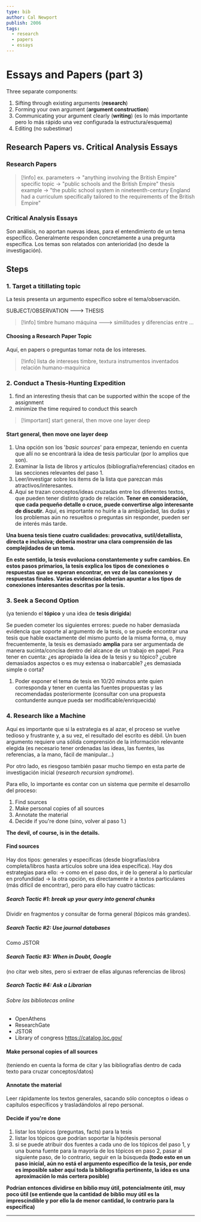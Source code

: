 ```yaml
---
type: bib
author: Cal Newport
publish: 2006
tags:
  - research
  - papers
  - essays
---
```

# Essays and Papers (part 3)
Three separate components:
1. Sifting through existing arguments (**research**)
2. Forming your own argument (**argument construction**)
3. Communicating your argument clearly (**writing**) (es lo más importante pero lo más rápido una vez configurada la estructura/esquema)
4. Editing (no subestimar)

## Research Papers vs. Critical Analysis Essays

### Research Papers

> [!info] ex. 
parameters -> "anything involving the British Empire"
specific topic -> "public schools and the British Empire"
thesis example -> "the public school system in nineteenth-century England had a curriculum specifically tailored to the requirements of the British Empire"

### Critical Analysis Essays

Son análisis, no aportan nuevas ideas, para el entendimiento de un tema específico. Generalmente responden concretamente a una pregunta específica. Los temas son relatados con anterioridad (no desde la investigación).

## Steps
### 1. Target a titillating topic
La tesis presenta un argumento específico sobre el tema/observación.

SUBJECT/OBSERVATION ---> THESIS

> [!info] timbre humano máquina ---> similitudes y diferencias entre ...

#### Choosing a Research Paper Topic
Aquí, en papers o preguntas tomar nota de los intereses.
> [!info] lista de intereses
> timbre, textura
> instrumentos inventados
> relación humano-maquínica

### 2. Conduct a Thesis-Hunting Expedition
1. find an interesting thesis that can be supported within the scope of the assignment
2. minimize the time required to conduct this search

> [!important] start general, then move one layer deep
#### Start general, then move one layer deep
1. Una opción son los '*basic sources*' para empezar, teniendo en cuenta que allí no se encontrará la idea de tesis particular (por lo amplios que son).
2. Examinar la lista de libros y artículos (bibliografía/referencias) citados en las secciones relevantes del paso 1.
3. Leer/investigar sobre los items de la lista que parezcan más atractivos/interesantes.
4. Aquí se trazan conceptos/ideas cruzadas entre los diferentes textos, que pueden tener distinto grado de relación. **Tener en consideración, que cada pequeño detalle o cruce, puede convertirse algo interesante de discutir.** Aquí, es importante no huirle a la ambigüedad, las dudas y los problemas aún no resueltos o preguntas sin responder, pueden ser de interés más tarde.

**Una buena tesis tiene cuatro cualidades: provocativa, sutil/detallista, directa e inclusiva; debería mostrar una clara comprensión de las complejidades de un tema.**

**En este sentido, la tesis evoluciona constantemente y sufre cambios. En estos pasos primarios, la tesis explica los tipos de conexiones o respuestas que se esperan encontrar, en vez de las conexiones y respuestas finales. Varias evidencias deberían apuntar a los tipos de conexiones interesantes descritas por la tesis.**
### 3. Seek a Second Option
(ya teniendo el **tópico** y una idea de **tesis dirigida**)

Se pueden cometer los siguientes errores: puede no haber demasiada evidencia que soporte al argumento de la tesis, o se puede encontrar una tesis que hable exactamente del mismo punto de la misma forma, o, muy frecuentemente, la tesis es demasiado **amplia** para ser argumentada de manera sucinta/concisa dentro del alcance de un trabajo en papel. Para tener en cuenta: ¿es apropiada la idea de la tesis y su tópico? ¿cubre demasiados aspectos o es muy extensa o inabarcable? ¿es demasiada simple o corta?

1. Poder exponer el tema de tesis en 10/20 minutos ante quien corresponda y tener en cuenta las fuentes propuestas y las recomendadas posteriormente (consultar con una propuesta contundente aunque pueda ser modificable/enriquecida)
### 4. Research like a Machine

Aquí es importante que si la estrategia es al azar, el proceso se vuelve tedioso y frustrante y, a su vez, el resultado del escrito es débil. Un buen argumento requiere una sólida comprensión de la información relevante elegida (es necesario tener ordenadas las ideas, las fuentes, las referencias, a la mano, fácil de manipular...)

Por otro lado, es riesgoso también pasar mucho tiempo en esta parte de investigación inicial (*research recursion syndrome*).

Para ello, lo importante es contar con un sistema que permite el desarrollo del proceso:
1. Find sources
2. Make personal copies of all sources
3. Annotate the material
4. Decide if you're done (sino, volver al paso 1.)

**The devil, of course, is in the details.**

#### Find sources
Hay dos tipos: generales y específicas (desde biografías/obra completa/libros hasta artículos sobre una idea específica). Hay dos estrategias para ello:
-> como en el paso dos, ir de lo general a lo particular en profundidad
-> la otra opción, es directamente ir a textos particulares (más difícil de encontrar), pero para ello hay cuatro tácticas:
##### Search Tactic #1: break up your query into general chunks
Dividir en fragmentos y consultar de forma general (tópicos más grandes).
##### Search Tactic #2: Use journal databases
Como JSTOR
##### Search Tactic #3: When in Doubt, Google
(no citar web sites, pero si extraer de ellas algunas referencias de libros)
##### Search Tactic #4: Ask a Librarian

###### Sobre las bibliotecas online
- OpenAthens
- ResearchGate
- JSTOR
- Library of congress https://catalog.loc.gov/

#### Make personal copies of all sources
(teniendo en cuenta la forma de citar y las bibliografías dentro de cada texto para cruzar conceptos/datos)
#### Annotate the material
Leer rápidamente los textos generales, sacando sólo conceptos o ideas o capítulos específicos y trasladándolos al repo personal.
#### Decide if you're done
1. listar los tópicos (preguntas, facts) para la tesis
2. listar los tópicos que podrían soportar la hipótesis personal 
3. si se puede atribuir dos fuentes a cada uno de los tópicos del paso 1, y una buena fuente para la mayoría de los tópicos en paso 2, pasar al siguiente paso, de lo contrario, seguir en la búsqueda
**(todo esto en un paso inicial, aún no está el argumento específico de la tesis, por ende es imposible saber aquí toda la bibliografía pertinente, la idea es una aproximación lo más certera posible)**

**Podrían entonces dividirse en biblio muy útil, potencialmente útil, muy poco útil (se entiende que la cantidad de biblio muy útil es la imprescindible y por ello la de menor cantidad, lo contrario para la específica)**

---


